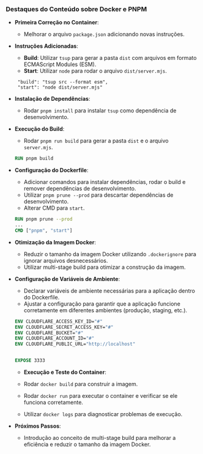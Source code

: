 ### Destaques do Conteúdo sobre Docker e PNPM

- **Primeira Correção no Container**:

  - Melhorar o arquivo `package.json` adicionando novas instruções.

- **Instruções Adicionadas**:

  - **Build**: Utilizar `tsup` para gerar a pasta `dist` com arquivos em formato ECMAScript Modules (ESM).
  - **Start**: Utilizar `node` para rodar o arquivo `dist/server.mjs`.

  ```script
   "build": "tsup src --format esm",
   "start": "node dist/server.mjs"
  ```

- **Instalação de Dependências**:

  - Rodar `pnpm install` para instalar `tsup` como dependência de desenvolvimento.

- **Execução do Build**:

  - Rodar `pnpm run build` para gerar a pasta `dist` e o arquivo `server.mjs`.

  ```Dockerfile
  RUN pnpm build
  ```

- **Configuração do Dockerfile**:

  - Adicionar comandos para instalar dependências, rodar o build e remover dependências de desenvolvimento.
  - Utilizar `pnpm prune --prod` para descartar dependências de desenvolvimento.
  - Alterar CMD para `start`.

  ```Dockerfile
  RUN pnpm prune --prod
  ...
  CMD ["pnpm", "start"]
  ```

- **Otimização da Imagem Docker**:

  - Reduzir o tamanho da imagem Docker utilizando `.dockerignore` para ignorar arquivos desnecessários.
  - Utilizar multi-stage build para otimizar a construção da imagem.

- **Configuração de Variáveis de Ambiente**:

  - Declarar variáveis de ambiente necessárias para a aplicação dentro do Dockerfile.
  - Ajustar a configuração para garantir que a aplicação funcione corretamente em diferentes ambientes (produção, staging, etc.).

  ```Dockerfile
  ENV CLOUDFLARE_ACCESS_KEY_ID="#"
  ENV CLOUDFLARE_SECRET_ACCESS_KEY="#"
  ENV CLOUDFLARE_BUCKET="#"
  ENV CLOUDFLARE_ACCOUNT_ID="#"
  ENV CLOUDFLARE_PUBLIC_URL="http://localhost"


  EXPOSE 3333
  ```

  - **Execução e Teste do Container**:

  - Rodar `docker build` para construir a imagem.
  - Rodar `docker run` para executar o container e verificar se ele funciona corretamente.
  - Utilizar `docker logs` para diagnosticar problemas de execução.

- **Próximos Passos**:
  - Introdução ao conceito de multi-stage build para melhorar a eficiência e reduzir o tamanho da imagem Docker.
